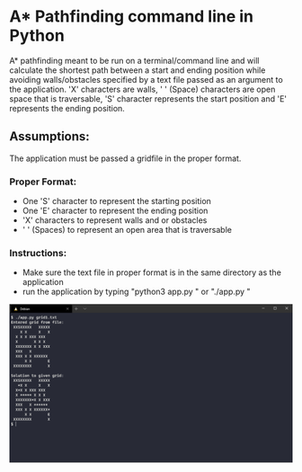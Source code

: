 # A* Pathfinding command line in Python
A* pathfinding meant to be run on a terminal/command line and will calculate the shortest path between a start and ending position while avoiding walls/obstacles specified by a text file passed as an argument to the application. 'X' characters are walls, ' ' (Space) characters are open space that is traversable, 'S' character represents the start position and 'E' represents the ending position.

## Assumptions:
The application must be passed a gridfile in the proper format.

### Proper Format:
- One 'S' character to represent the starting position
- One 'E' character to represent the ending position
- 'X' characters to represent walls and or obstacles
- ' ' (Spaces) to represent an open area that is traversable

### Instructions:
- Make sure the text file in proper format is in the same directory as the application
- run the application by typing "python3 app.py <text file>" or "./app.py <text file>"

![capture](terminal.PNG)

